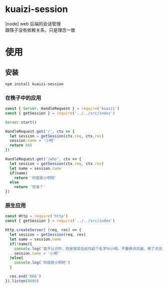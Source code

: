 # kuaizi-session
[node] web 后端的会话管理  
跟筷子没有依赖关系，只是理念一致  

# 使用
## 安装
```bash
npm install kuaizi-session
```

### 在筷子中的应用
```javascript
const { Server, HandleRequest } = require('kuaizi')
const { getSession } = require('../../src/index')

Server.start()

HandleRequest.get('/', ctx => {
  let session = getSession(ctx.req, ctx.res)
  session.name = '小明'
  return 666
})

HandleRequest.get('/who', ctx => {
  let session = getSession(ctx.req, ctx.res)
  let name = session.name
  if(name)
    return '你就是小明吧'
  else
    return '您谁？'
})
```
### 原生应用
```javascript
const Http = require('http')
const { getSession } = require('../../src/index')

Http.createServer( (req, res) => {
  let session = getSession(req, res)
  let name = session.name
  if(!name){
    console.log('我不认识你，但是我现在给你起个名字叫小明，不要换浏览器，换了浏览器我又不认识你了')
    session.name = '小明'
  }else{
    console.log('你就是小明吧')
  }

  res.end('666')
}).listen(8080)
```